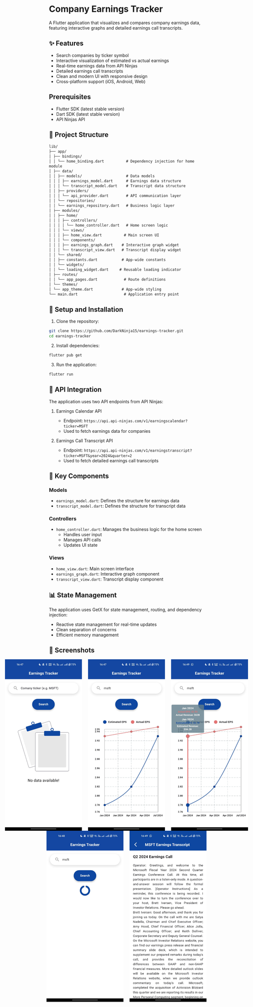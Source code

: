 # Company Earnings Tracker

A Flutter application that visualizes and compares company earnings data, featuring interactive graphs and detailed earnings call transcripts.

## ✨ Features

* Search companies by ticker symbol
* Interactive visualization of estimated vs actual earnings
* Real-time earnings data from API Ninjas
* Detailed earnings call transcripts
* Clean and modern UI with responsive design
* Cross-platform support (iOS, Android, Web)

## Prerequisites

* Flutter SDK (latest stable version)
* Dart SDK (latest stable version)
* API Ninjas API

## 📁 Project Structure

```
lib/
├── app/
│ ├── bindings/
│ │ └── home_binding.dart          # Dependency injection for home module
│ ├── data/
│ │ ├── models/                    # Data models
│ │ │ ├── earnings_model.dart      # Earnings data structure
│ │ │ └── transcript_model.dart    # Transcript data structure
│ │ ├── providers/
│ │ │ └── api_provider.dart        # API communication layer
│ │ └── repositories/
│ │ └── earnings_repository.dart   # Business logic layer
│ ├── modules/
│ │ ├── home/
│ │ │ ├── controllers/
│ │ │ │ └── home_controller.dart   # Home screen logic
│ │ │ └── views/
│ │ │ ├── home_view.dart          # Main screen UI
│ │ │ └── components/
│ │ │ ├── earnings_graph.dart    # Interactive graph widget
│ │ │ └── transcript_view.dart   # Transcript display widget
│ │ └── shared/
│ │ ├── constants.dart           # App-wide constants
│ │ └── widgets/
│ │ └── loading_widget.dart     # Reusable loading indicator
│ ├── routes/
│ │ └── app_pages.dart            # Route definitions
│ └── themes/
│ └── app_theme.dart             # App-wide styling
└── main.dart                     # Application entry point
```

## 🚀 Setup and Installation

1. Clone the repository:
```bash
git clone https://github.com/DarkNinja15/earnings-tracker.git
cd earnings-tracker
```

2. Install dependencies:
```bash
flutter pub get
```

3. Run the application:
```bash
flutter run
```

## 🔌 API Integration

The application uses two API endpoints from API Ninjas:

1. Earnings Calendar API
   * Endpoint: `https://api.api-ninjas.com/v1/earningscalendar?ticker=MSFT`
   * Used to fetch earnings data for companies

2. Earnings Call Transcript API
   * Endpoint: `https://api.api-ninjas.com/v1/earningstranscript?ticker=MSFT&year=2024&quarter=2`
   * Used to fetch detailed earnings call transcripts

## 🧩 Key Components

### Models
* `earnings_model.dart`: Defines the structure for earnings data
* `transcript_model.dart`: Defines the structure for transcript data

### Controllers
* `home_controller.dart`: Manages the business logic for the home screen
  * Handles user input
  * Manages API calls
  * Updates UI state

### Views
* `home_view.dart`: Main screen interface
* `earnings_graph.dart`: Interactive graph component
* `transcript_view.dart`: Transcript display component


## 📊 State Management

The application uses GetX for state management, routing, and dependency injection:
* Reactive state management for real-time updates
* Clean separation of concerns
* Efficient memory management

## 📱 Screenshots

<div align="center">
  <div style="display: flex; flex-direction: row; gap: 20px; justify-content: center;">
    <img src="assets/screenshots/home.jpeg" width="250" alt="Home Screen"/>
    <img src="assets/screenshots/graph.jpeg" width="250" alt="Earnings Graph"/>
    <img src="assets/screenshots/graph_details.jpeg" width="250" alt="Graph Details"/>
  </div>
  <div style="display: flex; flex-direction: row; gap: 20px; justify-content: center;">
    <img src="assets/screenshots/loading_page.jpeg" width="250" alt="Loding Screen"/>
    <img src="assets/screenshots/transcript.jpeg" width="250" alt="Transcript View"/>
</div>